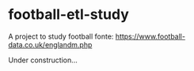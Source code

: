 # football-etl-study
A project to study football
fonte: https://www.football-data.co.uk/englandm.php

Under construction...
